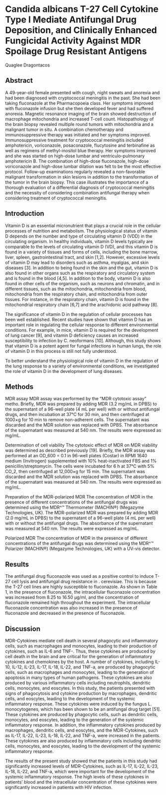 # Candida albicans T-27 Cell Cytokine Type I Mediate Antifungal Drug Deposition, and Clinically Enhanced Fungicidal Activity Against MDR Spoilage Drug Resistant Antigens
Quaglee Dragontacos


## Abstract
A 49-year-old female presented with cough, night sweats and anorexia and had been diagnosed with cryptococcal meningitis in the past. She had been taking fluconazole at the Pharmacopoeia class. Her symptoms improved with fluconazole infusion but she then developed fever and had suffered anorexia. Magnetic resonance imaging of the brain showed destruction of macrophage mitochondria and increased T-cell count. Histopathology of the brain biopsy revealed multiple round tumors with mitochondria and a malignant tumor in situ. A combination chemotherapy and immunosuppressive therapy was initiated and her symptoms improved. Immunosuppressive treatment for cryptococcal meningitis included amphotericin, voriconazole, posaconazole, flucytosine and terbinafine as well as regimens of methyl-inositol blue therapy. Her symptoms improved and she was started on high-dose lumbar and ventriculo-pulmonary amphotericin B. The combination of high-dose fluconazole, high-dose voriconazole and high-dose lumbar dilation was felt to be the most effective protocol. Follow-up examinations regularly revealed a non-favorable malignant transformation in skin lesions in addition to the transformation of the tumor in the brain biopsy. This case illustrates the importance of a thorough evaluation of a differential diagnosis of cryptococcal meningitis and the necessity of considering combination antifungal therapy when considering treatment of cryptococcal meningitis.


## Introduction
Vitamin D is an essential micronutrient that plays a crucial role in the cellular processes of nutrition and metabolism. The physiological status of vitamin D depends on the number and type of circulating vitamin D (VDD) in the circulating organism. In healthy individuals, vitamin D levels typically are comparable to the levels of circulating vitamin D (VD), and this vitamin D is found in a variety of tissues and forms of cells, including the bone marrow, liver, spleen, gastrointestinal tract, and skin [1,2]. However, excessive levels of vitamin D may lead to disorders such as asthma, myalgias, and skin diseases [3]. In addition to being found in the skin and the gut, vitamin D is also found in other organs such as the respiratory and circulatory system and is found in the blood [4,5]. In addition to the body, vitamin D is also found in other cells of the organism, such as neurons and chromatin, and in different tissues, such as the mitochondria, mitochondria from blood, mitochondria from the respiratory chain, and mitochondria from outer tissues. For instance, in the respiratory chain, vitamin D is found in the mitochondrial respiratory chain [6,7] and the arachidonic acid pathway [8].

The significance of vitamin D in the regulation of cellular processes has been well established. Recent studies have shown that vitamin D has an important role in regulating the cellular response to different environmental conditions. For example, in mice, vitamin D is required for the development of lung cancer [9], and vitamin D deficiency causes an increased susceptibility to infection by C. neoformans [10]. Although, this study shows that vitamin D is a potent agent for fungal infections in human lungs, the role of vitamin D in this process is still not fully understood.

To better understand the physiological role of vitamin D in the regulation of the lung response to a variety of environmental conditions, we investigated the role of vitamin D in the development of lung diseases.


## Methods

MDR assay
MDR assay was performed by the “MDR cytotoxic assay” metho. Briefly, MDR was prepared by adding MDR (3.2 mg/mL in DPBS) to the supernatant of a 96-well plate (4 mL per well) with or without antifungal drugs, and then incubation at 37°C for 30 min, and then centrifuged at 1000×g for 10 min to remove non-adherent cells. The supernatant was discarded and the MDR solution was replaced with DPBS. The absorbance of the supernatant was measured at 540 nm. The results were expressed as mg/mL.

Determination of cell viability
The cytotoxic effect of MDR on MDR viability was determined as described previously [19]. Briefly, the MDR assay was performed at an OD_600 = 0.1 in 96-well plates (Costar) in RPMI 1640 medium (Invitrogen) supplemented with 10% heat-inactivated FBS and 1% penicillin/streptomycin. The cells were incubated for 6 h at 37°C with 5% CO_2, then centrifuged at 12,000×g for 15 min. The supernatant was discarded and the MDR solution was replaced with DPBS. The absorbance of the supernatant was measured at 540 nm. The results were expressed as mg/mL.

Preparation of the MDR-polarized MDR
The concentration of MDR in the presence of different concentrations of the antifungal drugs was determined using the MDR^™ Thermometer (MACHIN®) (Megazyme Technologies, UK). The MDR-polarized MDR was prepared by adding MDR (2.0 mg/mL in DPBS) to the supernatant of a 96-well plate (4 mL per well) with or without the antifungal drugs. The absorbance of the supernatant was measured at 540 nm. The results were expressed as mg/mL.

Polarized MDR
The concentration of MDR in the presence of different concentrations of the antifungal drugs was determined using the MDR^™ Polarizer (MACHIN®) (Megazyme Technologies, UK) with a UV-vis detector.


## Results
The antifungal drug fluconazole was used as a positive control to induce T-27 cell lysis and antifungal drug resistance in . cerevisiae. This is because the T-27 cell lines are highly susceptible to fluconazole. As shown in Table 1, in the presence of fluconazole, the intracellular fluconazole concentration was increased from 8.25 to 16.50 µg/ml, and the concentration of fluconazole remained high throughout the experiment. The intracellular fluconazole concentration was also increased in the presence of fluconazole and decreased in the presence of fluconazole.


## Discussion

MDR-Cytokines mediate cell death in several phagocytic and inflammatory cells, such as macrophages and monocytes, leading to their production of cytokines, such as IL-6 and TNF-. Thus, these cytokines are produced by cell death in the brain and are critical for the generation of inflammatory cytokines and chemokines by the host. A number of cytokines, including IL-10, IL-12, IL-23, IL-17, IL-18, IL-22, and TNF-a, are produced by phagocytic cells, such as macrophages and monocytes, leading to the generation of apoptosis in many types of human pathogens. These cytokines are also produced by various inflammatory cells including neutrophils, dendritic cells, monocytes, and eoscytes. In this study, the patients presented with signs of phagocytosis and cytokine production by macrophages, dendritic cells, and eoscytes, leading to the development of the systemic inflammatory response. These cytokines were induced by the fungus L. monocytogenes, which has been shown to be an antifungal drug target [51]. These cytokines are produced by phagocytic cells, such as dendritic cells, monocytes, and eoscytes, leading to the generation of the systemic inflammatory response. In addition, the inflammatory cytokines produced by macrophages, dendritic cells, and eoscytes, and the MDR-Cytokines, such as IL-17, IL-22, IL-23, IL-18, IL-22, and TNF-a, were increased in the patients. These cytokines are also produced by inflammatory cells including dendritic cells, monocytes, and eoscytes, leading to the development of the systemic inflammatory response.

The results of the present study showed that the patients in this study had significantly increased levels of MDR-Cytokines, such as IL-17, IL-22, IL-23, IL-18, IL-22, and TNF-a, which were important for the development of the systemic inflammatory response. The high levels of these cytokines in patients’ blood and the intracellular concentration of these cytokines were significantly increased in patients with HIV infection.
